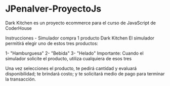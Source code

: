 # JPenalver-ProyectoJs
Dark Kitchen es un proyecto ecommerce para el curso de JavaScript de CoderHouse

Instrucciones - Simulador compra 1 producto  Dark Kitchen
El simulador permitirá elegir uno de estos tres productos:

1- "Hamburguesa"
2- "Bebida"
3- "Helado"
Importante: Cuando el simulador solicite el producto, utiliza cualquiera de esos tres

Una vez selecciones el producto, te pedirá cantidad y evaluará disponibilidad; te brindará costo; y te solicitará medio de pago para terminar la transacción.
